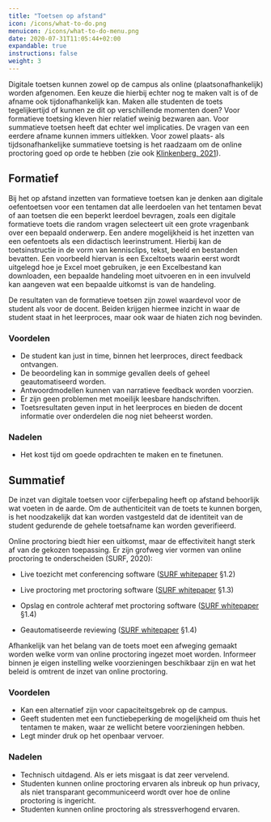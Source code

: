 ```yaml
---
title: "Toetsen op afstand"
icon: /icons/what-to-do.png
menuicon: /icons/what-to-do-menu.png
date: 2020-07-31T11:05:44+02:00
expandable: true
instructions: false
weight: 3
---
```


Digitale toetsen kunnen zowel op de campus als online (plaatsonafhankelijk) worden afgenomen. Een keuze die hierbij echter nog te maken valt is of de afname ook tijdonafhankelijk kan. Maken alle studenten de toets tegelijkertijd of kunnen ze dit op verschillende momenten doen? Voor formatieve toetsing kleven hier relatief weinig bezwaren aan. Voor summatieve toetsen heeft dat echter wel implicaties. De vragen van een eerdere afname kunnen immers uitlekken. Voor zowel plaats- als tijdsonafhankelijke summatieve toetsing is het raadzaam om de online proctoring goed op orde te hebben (zie ook [Klinkenberg, 2021](https://www.onderwijskennis.nl/sites/onderwijskennis/files/media-files/Thema%205%20-%20Sharon%20Klinkenberg.pdf)).

## Formatief

Bij het op afstand inzetten van formatieve toetsen kan je denken aan digitale oefentoetsen voor een tentamen dat alle leerdoelen van het tentamen bevat of aan toetsen die een beperkt leerdoel bevragen, zoals een digitale formatieve toets die random vragen selecteert uit een grote vragenbank over een bepaald onderwerp. Een andere mogelijkheid is het inzetten van een oefentoets als een didactisch leerinstrument. Hierbij kan de toetsinstructie in de vorm van kennisclips, tekst, beeld en bestanden bevatten. Een voorbeeld hiervan is een Exceltoets waarin eerst wordt uitgelegd hoe je Excel moet gebruiken, je een Excelbestand kan downloaden, een bepaalde handeling moet uitvoeren en in een invulveld kan aangeven wat een bepaalde uitkomst is van de handeling.

De resultaten van de formatieve toetsen zijn zowel waardevol voor de student als voor de docent. Beiden krijgen hiermee inzicht in waar de student staat in het leerproces, maar ook waar de hiaten zich nog bevinden.

### Voordelen  

*	 De student kan just in time, binnen het leerproces, direct feedback ontvangen.
*	 De beoordeling kan in sommige gevallen deels of geheel geautomatiseerd worden.
*	 Antwoordmodellen kunnen van narratieve feedback worden voorzien.
*	 Er zijn geen problemen met moeilijk leesbare handschriften.
*	 Toetsresultaten geven input in het leerproces en bieden de docent informatie over onderdelen die nog niet beheerst worden.  

### Nadelen  

* Het kost tijd om goede opdrachten te maken en te finetunen.

## Summatief

De inzet van digitale toetsen voor cijferbepaling heeft op afstand behoorlijk wat voeten in de aarde. Om de authenticiteit van de toets te kunnen borgen, is het noodzakelijk dat kan worden vastgesteld dat de identiteit van de student gedurende de gehele toetsafname kan worden geverifieerd.

Online proctoring biedt hier een uitkomst, maar de effectiviteit hangt sterk af van de gekozen toepassing. Er zijn grofweg vier vormen van online proctoring te onderscheiden (SURF, 2020):

*	Live toezicht met conferencing software ([SURF whitepaper](https://www.surf.nl/whitepaper-online-proctoring-surveilleren-op-afstand) §1.2)

*	Live proctoring met proctoring software ([SURF whitepaper](https://www.surf.nl/whitepaper-online-proctoring-surveilleren-op-afstand) §1.3)

*	Opslag en controle achteraf met proctoring software ([SURF whitepaper](https://www.surf.nl/whitepaper-online-proctoring-surveilleren-op-afstand) §1.4)

*	Geautomatiseerde reviewing ([SURF whitepaper](https://www.surf.nl/whitepaper-online-proctoring-surveilleren-op-afstand) §1.4)

Afhankelijk van het belang van de toets moet een afweging gemaakt worden welke vorm van online proctoring ingezet moet worden. Informeer binnen je eigen instelling welke voorzieningen beschikbaar zijn en wat het beleid is omtrent de inzet van online proctoring.

### Voordelen

*	 Kan een alternatief zijn voor capaciteitsgebrek op de campus.  
*	 Geeft studenten met een functiebeperking de mogelijkheid om thuis het tentamen te maken, waar ze wellicht betere voorzieningen hebben.  
*	 Legt minder druk op het openbaar vervoer.

### Nadelen

*	 Technisch uitdagend. Als er iets misgaat is dat zeer vervelend.  
*	Studenten kunnen online proctoring ervaren als inbreuk op hun privacy, als niet transparant gecommuniceerd wordt over hoe de online proctoring is ingericht.  
*	Studenten kunnen online proctoring als stressverhogend ervaren.
